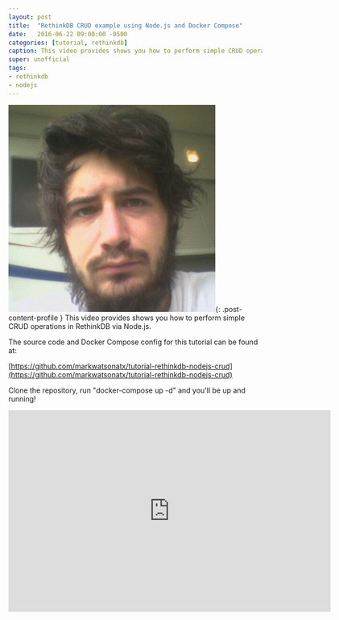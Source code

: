 ```yaml
---
layout: post
title:  "RethinkDB CRUD example using Node.js and Docker Compose"
date:   2016-06-22 09:00:00 -0500
categories: [tutorial, rethinkdb]
caption: This video provides shows you how to perform simple CRUD operations in RethinkDB via Node.js.
super: unofficial
tags:
- rethinkdb
- nodejs
---
```


![Super Unofficial](/img/profile0.jpg){: .post-content-profile } This video provides shows you how to perform simple CRUD operations in RethinkDB via Node.js. 

The source code and Docker Compose config for this tutorial can be found at:

[https://github.com/markwatsonatx/tutorial-rethinkdb-nodejs-crud](https://github.com/markwatsonatx/tutorial-rethinkdb-nodejs-crud)

Clone the repository, run "docker-compose up -d" and you'll be up and running!

<iframe width="640" height="400" src="https://www.youtube.com/embed/2CJtBQ0rOYc" frameborder="0" allowfullscreen></iframe>